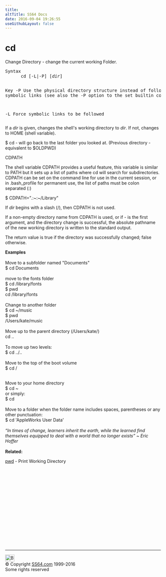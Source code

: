 ```yaml
---
title:
altTitle: SS64 Docs
date: 2016-09-04 19:26:55
useGithubLayout: false
---
```

<!-- #BeginLibraryItem "/Library/head_osx.lbi" --><!-- #EndLibraryItem --><h1>cd</h1> 
<p>Change Directory - change the current working Folder.</p>
<pre>Syntax 
      cd [-L|-P] [<i>dir</i>]

Key
   -P   Use the physical directory structure instead of following symbolic links
        (see also the -P option to the set builtin command)

   -L   Force symbolic links to be followed</pre>
<p>If a <i>dir</i> is given, changes the shell's working directory to <i>dir</i>. If not, changes to <span class="code">HOME</span> (shell variable).</p>
<p><span class="code">$ cd -</span> will go back to the last folder you looked at. (Previous 
directory - equivalent to $OLDPWD)</p>
<p>CDPATH</p>
<p>The shell variable CDPATH provides a useful  feature,  this variable is similar to PATH but it sets up a list of   paths where <span class="code">cd</span> will search for  subdirectories. CDPATH can be set on the command line for use in the current session, or in<span class="code"> .bash_profile</span> for permanent use, the list of paths must be colon separated (<span class="code">:</span>)</p>
<p class="code">$ CDPATH=".:~:~/Library"</p>
<p>If <i>dir</i> begins with a slash (/), then CDPATH is not used. </p>
<p>If a non-empty directory name from CDPATH is used, or if - is the first argument, and the directory change is successful, the absolute pathname of the new working directory is written to the standard output. </p>
<p>The return value is true if the directory was successfully changed; false otherwise.</p>
<p><b>Examples<br>
</b><br>
Move to a subfolder named "Documents"<br> 
<span class="code">$ cd Documents</span><br>
<br>
move to the fonts folder<br> 
<span class="code">$ cd /library/fonts<br> 
$ pwd<br> 
cd /library/fonts</span><br>
<br>
Change to another folder<br> 
<span class="code">$ cd ~/music<br> 
$ pwd<br> 
/Users/kate/music</span><br>
<br>
Move up to the parent directory (<span class="code">/Users/kate/</span>)<br> 
<span class="code">cd ..</span><br>
<br>
To move up two levels:<br> 
<span class="code">$ cd ../..</span><br>
<br>
Move to the top of the boot volume<br> 
<span class="code">$ cd /</span><br>
<br>

Move to your home directory<br> 
<span class="code">$ cd ~</span><br>
or simply:
<br>
<span class="code">$ cd</span><br>
<br>
Move to a folder when the folder name includes spaces, parentheses
or any other punctuation:<br> 
<span class="code">$ cd 'AppleWorks User Data'</span><br>
<span class="quote"><br>
<i>“In times of change, learners inherit the earth, while the learned find themselves equipped to deal with a world that no longer exists” ~ Eric Hoffer</i></span><br>
<br>
<b> Related:</b></p>
<p><a href="pwd.html">pwd</a> - Print Working Directory</p><!-- #BeginLibraryItem "/Library/foot_osx.lbi" --><p>
<!-- OSX300 -->
<ins class="adsbygoogle" style="display:inline-block;width:300px;height:250px" data-ad-client="ca-pub-6140977852749469" data-ad-slot="1823340303"></ins>
<script>
(adsbygoogle = window.adsbygoogle || []).push({});
</script></p>
<hr>
<div id="bl" class="footer"><a href="cd.html#"><img src="../images/top.png" width="30" height="22" alt="Back to the Top"></a></div>
<div id="br" class="footer, tagline">© Copyright <a href="../index.html">SS64.com</a> 1999-2016<br>
Some rights reserved</div><!-- #EndLibraryItem -->
